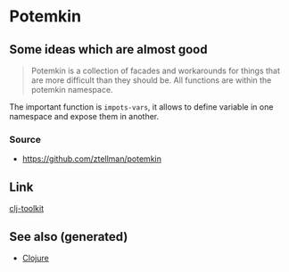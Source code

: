 # Potemkin

## Some ideas which are almost good

> Potemkin is a collection of facades and workarounds for things that
> are more difficult than they should be. All functions are within the
> potemkin namespace.

The important function is `impots-vars`, it allows to define variable in
one namespace and expose them in another.

### Source

-   <https://github.com/ztellman/potemkin>

## Link

[clj-toolkit](./id:0dffd466-49f4-46d0-ab62-4c0cca23b2af)

## See also (generated)

-   [Clojure](./../decks/clojure.md)
